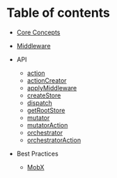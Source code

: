 # Table of contents

* [Core Concepts](core-concepts.md)
* [Middleware](middleware.md)

* API
  * [action](api/action.md)
  * [actionCreator](api/actionCreator.md)
  * [applyMiddleware](api/applyMiddleware.md)
  * [createStore](api/createStore.md)
  * [dispatch](api/dispatch.md)
  * [getRootStore](api/getRootStore.md)
  * [mutator](api/mutator.md)
  * [mutatorAction](api/mutatorAction.md)
  * [orchestrator](api/orchestrator.md)
  * [orchestratorAction](api/orchestratorAction.md)

* Best Practices
  * [MobX](best-practices/mobx.md)